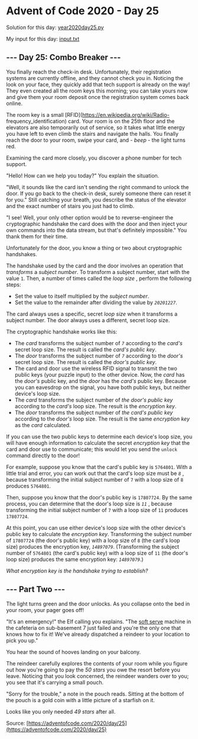 # Advent of Code 2020 - Day 25

Solution for this day: [year2020day25.py](year2020day25.py)

My input for this day: [input.txt](input.txt)

## \--- Day 25: Combo Breaker ---

You finally reach the check-in desk. Unfortunately, their registration systems
are currently offline, and they cannot check you in. Noticing the look on your
face, they quickly add that tech support is already on the way! They even
created all the room keys this morning; you can take yours now and give them
your room deposit once the registration system comes back online.

The room key is a small [RFID](https://en.wikipedia.org/wiki/Radio-
frequency_identification) card. Your room is on the 25th floor and the
elevators are also temporarily out of service, so it takes what little energy
you have left to even climb the stairs and navigate the halls. You finally
reach the door to your room, swipe your card, and - _beep_ \- the light turns
red.

Examining the card more closely, you discover a phone number for tech support.

"Hello! How can we help you today?" You explain the situation.

"Well, it sounds like the card isn't sending the right command to unlock the
door. If you go back to the check-in desk, surely someone there can reset it
for you." Still catching your breath, you describe the status of the elevator
and the exact number of stairs you just had to climb.

"I see! Well, your only other option would be to reverse-engineer the
cryptographic handshake the card does with the door and then inject your own
commands into the data stream, but that's definitely impossible." You thank
them for their time.

Unfortunately for the door, you know a thing or two about cryptographic
handshakes.

The handshake used by the card and the door involves an operation that
_transforms_ a _subject number_. To transform a subject number, start with the
value `1`. Then, a number of times called the _loop size_ , perform the
following steps:

  * Set the value to itself multiplied by the _subject number_.
  * Set the value to the remainder after dividing the value by _`20201227`_.

The card always uses a specific, secret _loop size_ when it transforms a
subject number. The door always uses a different, secret loop size.

The cryptographic handshake works like this:

  * The _card_ transforms the subject number of _`7`_ according to the _card's_ secret loop size. The result is called the _card's public key_.
  * The _door_ transforms the subject number of _`7`_ according to the _door's_ secret loop size. The result is called the _door's public key_.
  * The card and door use the wireless RFID signal to transmit the two public keys (your puzzle input) to the other device. Now, the _card_ has the _door's_ public key, and the _door_ has the _card's_ public key. Because you can eavesdrop on the signal, you have both public keys, but neither device's loop size.
  * The _card_ transforms the subject number of _the door's public key_ according to the _card's_ loop size. The result is the _encryption key_.
  * The _door_ transforms the subject number of _the card's public key_ according to the _door's_ loop size. The result is the same _encryption key_ as the _card_ calculated.

If you can use the two public keys to determine each device's loop size, you
will have enough information to calculate the secret _encryption key_ that the
card and door use to communicate; this would let you send the `unlock` command
directly to the door!

For example, suppose you know that the card's public key is `5764801`. With a
little trial and error, you can work out that the card's loop size must be
_`8`_ , because transforming the initial subject number of `7` with a loop
size of `8` produces `5764801`.

Then, suppose you know that the door's public key is `17807724`. By the same
process, you can determine that the door's loop size is _`11`_ , because
transforming the initial subject number of `7` with a loop size of `11`
produces `17807724`.

At this point, you can use either device's loop size with the other device's
public key to calculate the _encryption key_. Transforming the subject number
of `17807724` (the door's public key) with a loop size of `8` (the card's loop
size) produces the encryption key, _`14897079`_. (Transforming the subject
number of `5764801` (the card's public key) with a loop size of `11` (the
door's loop size) produces the same encryption key: _`14897079`_.)

_What encryption key is the handshake trying to establish?_

## \--- Part Two ---

The light turns green and the door unlocks. As you collapse onto the bed in
your room, your pager goes off!

"It's an emergency!" the Elf calling you explains. "The [soft
serve](https://en.wikipedia.org/wiki/Soft_serve) machine in the cafeteria on
sub-basement 7 just failed and you're the only one that knows how to fix it!
We've already dispatched a reindeer to your location to pick you up."

You hear the sound of hooves landing on your balcony.

The reindeer carefully explores the contents of your room while you figure out
how you're going to pay the _50 stars_ you owe the resort before you leave.
Noticing that you look concerned, the reindeer wanders over to you; you see
that it's carrying a small pouch.

"Sorry for the trouble," a note in the pouch reads. Sitting at the bottom of
the pouch is a gold coin with a little picture of a starfish on it.

Looks like you only needed _49 stars_ after all.



Source: [https://adventofcode.com/2020/day/25](https://adventofcode.com/2020/day/25)
